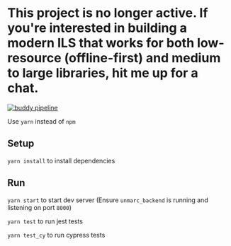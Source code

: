 # This project is no longer active. If you're interested in building a modern ILS that works for both low-resource (offline-first) and medium to large libraries, hit me up for a chat.

[![buddy pipeline](https://app.buddy.works/unmarc/unmarc-frontend/pipelines/pipeline/213690/badge.svg?token=8d2837bf6a9812bd0a082e1b0af6270726c44239b960f7e37f2b9796f26cb217 "buddy pipeline")](https://app.buddy.works/unmarc/unmarc-frontend/pipelines/pipeline/213690)

Use `yarn` instead of `npm`

## Setup
`yarn install` to install dependencies


## Run

`yarn start` to start dev server (Ensure `unmarc_backend` is running and listening on port `8000`)

`yarn test` to run jest tests

`yarn test_cy` to run cypress tests
